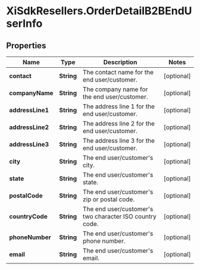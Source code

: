 # XiSdkResellers.OrderDetailB2BEndUserInfo

## Properties

Name | Type | Description | Notes
------------ | ------------- | ------------- | -------------
**contact** | **String** | The contact name for the end user/customer. | [optional] 
**companyName** | **String** | The company name for the end user/customer. | [optional] 
**addressLine1** | **String** | The address line 1 for the end user/customer. | [optional] 
**addressLine2** | **String** | The address line 2 for the end user/customer. | [optional] 
**addressLine3** | **String** | The address line 3 for the end user/customer. | [optional] 
**city** | **String** | The end user/customer&#39;s city. | [optional] 
**state** | **String** | The end user/customer&#39;s state. | [optional] 
**postalCode** | **String** | The end user/customer&#39;s zip or postal code. | [optional] 
**countryCode** | **String** | The end user/customer&#39;s two character ISO country code. | [optional] 
**phoneNumber** | **String** | The end user/customer&#39;s phone number. | [optional] 
**email** | **String** | The end user/customer&#39;s email. | [optional] 


